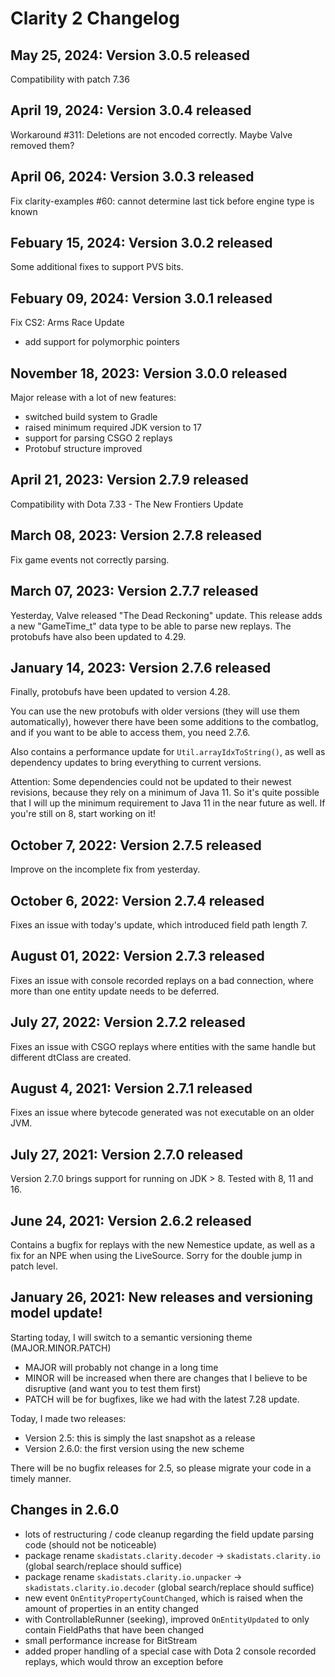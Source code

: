 # Clarity 2 Changelog

## May 25, 2024: Version 3.0.5 released

Compatibility with patch 7.36

## April 19, 2024: Version 3.0.4 released

Workaround #311: Deletions are not encoded correctly. Maybe Valve removed them?

## April 06, 2024: Version 3.0.3 released

Fix clarity-examples #60: cannot determine last tick before engine type is known

## Febuary 15, 2024: Version 3.0.2 released

Some additional fixes to support PVS bits.

## Febuary 09, 2024: Version 3.0.1 released

Fix CS2: Arms Race Update

* add support for polymorphic pointers

## November 18, 2023: Version 3.0.0 released

Major release with a lot of new features:

* switched build system to Gradle
* raised minimum required JDK version to 17
* support for parsing CSGO 2 replays
* Protobuf structure improved

## April 21, 2023: Version 2.7.9 released

Compatibility with Dota 7.33 - The New Frontiers Update

## March 08, 2023: Version 2.7.8 released

Fix game events not correctly parsing.

## March 07, 2023: Version 2.7.7 released

Yesterday, Valve released "The Dead Reckoning" update.
This release adds a new "GameTime_t" data type to be able to parse new replays.
The protobufs have also been updated to 4.29.

## January 14, 2023: Version 2.7.6 released

Finally, protobufs have been updated to version 4.28.

You can use the new protobufs with older versions (they will use them automatically), 
however there have been some additions to the combatlog, and if you want to be able 
to access them, you need 2.7.6.

Also contains a performance update for `Util.arrayIdxToString()`, as well as dependency 
updates to bring everything to current versions.

Attention: Some dependencies could not be updated to their newest revisions, because they
rely on a minimum of Java 11. So it's quite possible that I will up the minimum
requirement to Java 11 in the near future as well. If you're still on 8, start working on it!

## October 7, 2022: Version 2.7.5 released

Improve on the incomplete fix from yesterday.

## October 6, 2022: Version 2.7.4 released

Fixes an issue with today's update, which introduced field path length 7.

## August 01, 2022: Version 2.7.3 released

Fixes an issue with console recorded replays on a bad connection, where more than one entity update needs to be deferred.

## July 27, 2022: Version 2.7.2 released

Fixes an issue with CSGO replays where entities with the same handle but different dtClass are created.

## August 4, 2021: Version 2.7.1 released

Fixes an issue where bytecode generated was not executable on an older JVM.

## July 27, 2021: Version 2.7.0 released

Version 2.7.0 brings support for running on JDK > 8.
Tested with 8, 11 and 16.

## June 24, 2021: Version 2.6.2 released

Contains a bugfix for replays with the new Nemestice update, as well as a fix for an NPE when using the LiveSource.
Sorry for the double jump in patch level.

## January 26, 2021: New releases and versioning model update!

Starting today, I will switch to a semantic versioning theme (MAJOR.MINOR.PATCH)

* MAJOR will probably not change in a long time
* MINOR will be increased when there are changes that I believe to be disruptive (and want you to test them first)
* PATCH will be for bugfixes, like we had with the latest 7.28 update.

Today, I made two releases:
* Version 2.5: this is simply the last snapshot as a release
* Version 2.6.0: the first version using the new scheme

There will be no bugfix releases for 2.5, so please migrate your code in a timely manner.

## Changes in 2.6.0

* lots of restructuring / code cleanup regarding the field update parsing code (should not be noticeable)
* package rename `skadistats.clarity.decoder` -> `skadistats.clarity.io` (global search/replace should suffice)
* package rename `skadistats.clarity.io.unpacker` -> `skadistats.clarity.io.decoder` (global search/replace should suffice)
* new event `OnEntityPropertyCountChanged`, which is raised when the amount of properties in an entity changed
* with ControllableRunner (seeking), improved `OnEntityUpdated` to only contain FieldPaths that have been changed
* small performance increase for BitStream
* added proper handling of a special case with Dota 2 console recorded replays, which would throw an exception before
